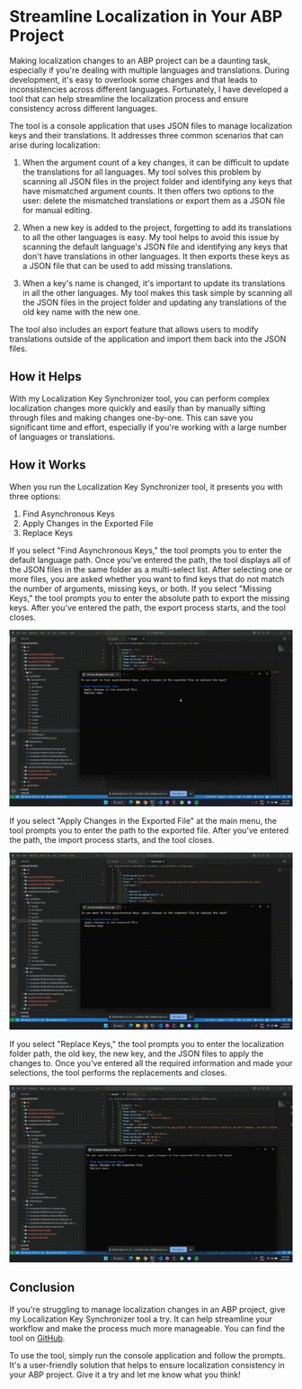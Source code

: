 # Streamline Localization in Your ABP Project

Making localization changes to an ABP project can be a daunting task, especially if you're dealing with multiple languages and translations. During development, it's easy to overlook some changes and that leads to inconsistencies across different languages. Fortunately, I have developed a tool that can help streamline the localization process and ensure consistency across different languages.

The tool is a console application that uses JSON files to manage localization keys and their translations. It addresses three common scenarios that can arise during localization:


1. When the argument count of a key changes, it can be difficult to update the translations for all languages. My tool solves this problem by scanning all JSON files in the project folder and identifying any keys that have mismatched argument counts. It then offers two options to the user: delete the mismatched translations or export them as a JSON file for manual editing.

2. When a new key is added to the project, forgetting to add its translations to all the other languages is easy. My tool helps to avoid this issue by scanning the default language's JSON file and identifying any keys that don't have translations in other languages. It then exports these keys as a JSON file that can be used to add missing translations.

3. When a key's name is changed, it's important to update its translations in all the other languages. My tool makes this task simple by scanning all the JSON files in the project folder and updating any translations of the old key name with the new one.

The tool also includes an export feature that allows users to modify translations outside of the application and import them back into the JSON files.

## How it Helps

With my Localization Key Synchronizer tool, you can perform complex localization changes more quickly and easily than by manually sifting through files and making changes one-by-one. This can save you significant time and effort, especially if you're working with a large number of languages or translations.

## How it Works

When you run the Localization Key Synchronizer tool, it presents you with three options:

1. Find Asynchronous Keys
2. Apply Changes in the Exported File
3. Replace Keys

If you select "Find Asynchronous Keys," the tool prompts you to enter the default language path. Once you've entered the path, the tool displays all of the JSON files in the same folder as a multi-select list. After selecting one or more files, you are asked whether you want to find keys that do not match the number of arguments, missing keys, or both. If you select "Missing Keys," the tool prompts you to enter the absolute path to export the missing keys. After you've entered the path, the export process starts, and the tool closes.

![](./images/Part1.gif)

If you select "Apply Changes in the Exported File" at the main menu, the tool prompts you to enter the path to the exported file. After you've entered the path, the import process starts, and the tool closes.

![](./images/Part2.gif)

If you select "Replace Keys," the tool prompts you to enter the localization folder path, the old key, the new key, and the JSON files to apply the changes to. Once you've entered all the required information and made your selections, the tool performs the replacements and closes.

![](./images/Part3.gif)

## Conclusion

If you're struggling to manage localization changes in an ABP project, give my Localization Key Synchronizer tool a try. It can help streamline your workflow and make the process much more manageable. You can find the tool on [GitHub](https://github.com/abpframework/abp/tree/dev/tools/localization-key-synchronizer).

To use the tool, simply run the console application and follow the prompts. It's a user-friendly solution that helps to ensure localization consistency in your ABP project. Give it a try and let me know what you think!
